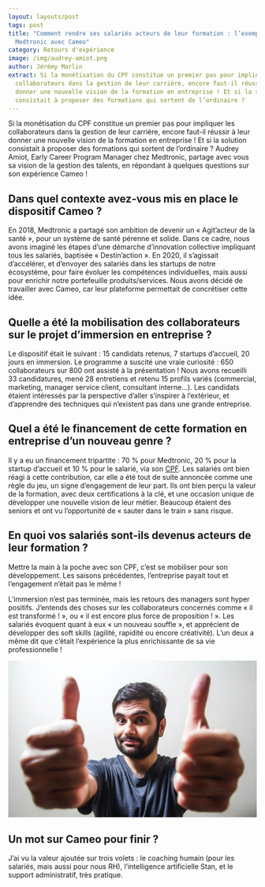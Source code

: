 ```yaml
---
layout: layouts/post
tags: post
title: "Comment rendre ses salariés acteurs de leur formation : l’exemple de
  Medtronic avec Cameo"
category: Retours d'expérience
image: /img/audrey-amiot.png
author: Jérémy Marlin
extract: Si la monétisation du CPF constitue un premier pas pour impliquer les
  collaborateurs dans la gestion de leur carrière, encore faut-il réussir à leur
  donner une nouvelle vision de la formation en entreprise ! Et si la solution
  consistait à proposer des formations qui sortent de l’ordinaire ?
---
```

Si la monétisation du CPF constitue un premier pas pour impliquer les collaborateurs dans la gestion de leur carrière, encore faut-il réussir à leur donner une nouvelle vision de la formation en entreprise ! Et si la solution consistait à proposer des formations qui sortent de l’ordinaire ? Audrey Amiot, Early Career Program Manager chez Medtronic, partage avec vous sa vision de la gestion des talents, en répondant à quelques questions sur son expérience Cameo !

## Dans quel contexte avez-vous mis en place le dispositif Cameo ?

En 2018, Medtronic a partagé son ambition de devenir un « Agit’acteur de la santé », pour un système de santé pérenne et solide. Dans ce cadre, nous avons imaginé les étapes d’une démarche d’innovation collective impliquant tous les salariés, baptisée « Destin’action ». En 2020, il s’agissait d’accélérer, et d’envoyer des salariés dans les startups de notre écosystème, pour faire évoluer les compétences individuelles, mais aussi pour enrichir notre portefeuille produits/services. Nous avons décidé de travailler avec Cameo, car leur plateforme permettait de concrétiser cette idée.

## Quelle a été la mobilisation des collaborateurs sur le projet d’immersion en entreprise ?

Le dispositif était le suivant : 15 candidats retenus, 7 startups d’accueil, 20 jours en immersion. Le programme a suscité une vraie curiosité : 650 collaborateurs sur 800 ont assisté à la présentation ! Nous avons recueilli 33 candidatures, mené 28 entretiens et retenu 15 profils variés (commercial, marketing, manager service client, consultant interne…). Les candidats étaient intéressés par la perspective d’aller s’inspirer à l’extérieur, et d’apprendre des techniques qui n’existent pas dans une grande entreprise.

## Quel a été le financement de cette formation en entreprise d’un nouveau genre ?

Il y a eu un financement tripartite : 70 % pour Medtronic, 20 % pour la startup d’accueil et 10 % pour le salarié, via son [CPF](/posts/2021-11-16-la-mon%C3%A9tisation-du-cpf%C2%A0-ce-que-vous-et-vos-salari%C3%A9s-allez-y-gagner/). Les salariés ont bien réagi à cette contribution, car elle a été tout de suite annoncée comme une règle du jeu, un signe d’engagement de leur part. Ils ont bien perçu la valeur de la formation, avec deux certifications à la clé, et une occasion unique de développer une nouvelle vision de leur métier. Beaucoup étaient des seniors et ont vu l’opportunité de « sauter dans le train » sans risque.

## En quoi vos salariés sont-ils devenus acteurs de leur formation ?

Mettre la main à la poche avec son CPF, c’est se mobiliser pour son développement. Les saisons précédentes, l’entreprise payait tout et l’engagement n’était pas le même !

L’immersion n’est pas terminée, mais les retours des managers sont hyper positifs. J’entends des choses sur les collaborateurs concernés comme « il est transformé ! », ou « il est encore plus force de proposition ! ». Les salariés évoquent quant à eux « un nouveau souffle », et apprécient de développer des soft skills (agilité, rapidité ou encore créativité). L’un deux a même dit que c’était l’expérience la plus enrichissante de sa vie professionnelle !

![Pouces en l'air](/img/usman-yousaf-aq-p_r25ai-unsplash.jpg)

## Un mot sur Cameo pour finir ?

J’ai vu la valeur ajoutée sur trois volets : le coaching humain (pour les salariés, mais aussi pour nous RH), l’intelligence artificielle Stan, et le support administratif, très pratique.